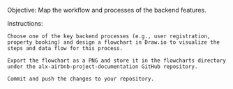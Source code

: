 Objective: Map the workflow and processes of the backend features.

Instructions:

    Choose one of the key backend processes (e.g., user registration, property booking) and design a flowchart in Draw.io to visualize the steps and data flow for this process.

    Export the flowchart as a PNG and store it in the flowcharts directory under the alx-airbnb-project-documentation GitHub repository.

    Commit and push the changes to your repository.

